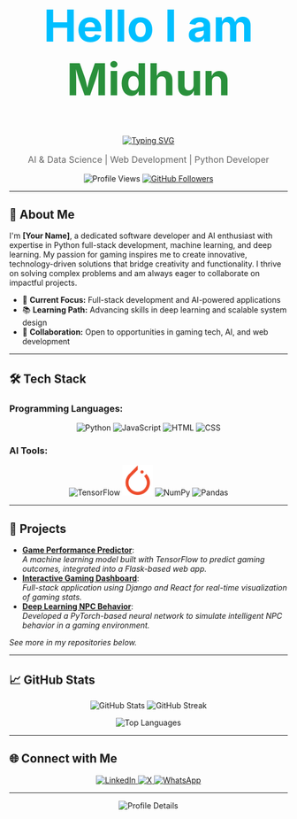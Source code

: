 <h1 align="center" style="font-size: 80px; color: #00BFFF;">  
  Hello I am <b style="color: #29903b ">Midhun</b>
</h1>



<p align="center">
  <a href="https://git.io/typing-svg">
    <img src="https://readme-typing-svg.herokuapp.com?font=Source+Code+Pro&size=24&pause=1000&color=666666&center=true&vCenter=true&width=450&height=40&lines=Python;Machine+Learning;Deep+Learning;Web+Development;" alt="Typing SVG">
  </a>
</p>

<p align="center" style="color: #666; font-size: 16px;">
  AI & Data Science | Web Development | Python Developer
<p align="center">
  <img src="https://komarev.com/ghpvc/?username=mid-works&label=Profile+views&color=brightgreen&style=flat-square" alt="Profile Views">
  <a href="https://github.com/mid-works?tab=followers">
    <img src="https://img.shields.io/github/followers/mid-works?label=Followers&style=social" alt="GitHub Followers">
  </a>
</p>

---

## 🌟 About Me

I'm **[Your Name]**, a dedicated software developer and AI enthusiast with expertise in Python full-stack development, machine learning, and deep learning. My passion for gaming inspires me to create innovative, technology-driven solutions that bridge creativity and functionality. I thrive on solving complex problems and am always eager to collaborate on impactful projects.

- 🔭 **Current Focus:** Full-stack development and AI-powered applications  
- 📚 **Learning Path:** Advancing skills in deep learning and scalable system design  
- 🤝 **Collaboration:** Open to opportunities in gaming tech, AI, and web development  

---

## 🛠️ Tech Stack

### Programming Languages:
<p align="center">
  <img src="https://img.icons8.com/color/48/000000/python--v1.png" alt="Python" width="60" height="60"/>
  <img src="https://img.icons8.com/color/48/000000/javascript--v1.png" alt="JavaScript" width="60" height="60"/>
  <img src="https://img.icons8.com/color/48/000000/html-5--v1.png" alt="HTML" width="60" height="60"/>
  <img src="https://img.icons8.com/color/48/000000/css3.png" alt="CSS" width="60" height="60"/>
</p>

###  AI Tools:
<p align="center">

  <img src="https://img.icons8.com/color/48/000000/tensorflow.png" alt="TensorFlow" width="60" height="60"/>
  <img src="https://github.com/devicons/devicon/blob/master/icons/pytorch/pytorch-original.svg" alt="PyTorch" width="55" height="55"/>
  <img src="https://img.icons8.com/color/48/000000/numpy.png" alt="NumPy" width="60" height="60"/>
  <img src="https://img.icons8.com/color/48/000000/pandas.png" alt="Pandas" width="60" height="60"/>
</p>

---

## 🎯 Projects

- **[Game Performance Predictor](#)**:  
  *A machine learning model built with TensorFlow to predict gaming outcomes, integrated into a Flask-based web app.*  
- **[Interactive Gaming Dashboard](#)**:  
  *Full-stack application using Django and React for real-time visualization of gaming stats.*  
- **[Deep Learning NPC Behavior](#)**:  
  *Developed a PyTorch-based neural network to simulate intelligent NPC behavior in a gaming environment.*  

*See more in my repositories below.*

---

## 📈 GitHub Stats

<p align="center">
  <img src="https://github-readme-stats.vercel.app/api?username=[yourusername]&show_icons=true&theme=light" alt="GitHub Stats" width="45%">
  <img src="https://github-readme-streak-stats.herokuapp.com/?user=[yourusername]&theme=light" alt="GitHub Streak" width="45%">
</p>

<p align="center">
  <img src="https://github-readme-stats.vercel.app/api/top-langs/?username=[yourusername]&layout=compact&theme=light" alt="Top Languages">
</p>

---

## 🌐 Connect with Me

<p align="center">
  <a href="https://www.linkedin.com/in/[yourprofile]/" target="_blank">
    <img src="https://img.icons8.com/color/48/000000/linkedin-circled.png" alt="LinkedIn" width="60" height="60"/>
  </a>
  <a href="https://x.com/[yourhandle]" target="_blank">
    <img src="https://img.icons8.com/color/48/000000/twitter--v1.png" alt="X" width="60" height="60"/>
  </a>
  <a href="https://wa.me/[yourphonenumber]" target="_blank">
    <img src="https://img.icons8.com/color/48/000000/whatsapp.png" alt="WhatsApp" width="60" height="60"/>
  </a>
</p>

---

<p align="center">
  <img src="https://github-profile-summary-cards.vercel.app/api/cards/profile-details?username=[yourusername]&theme=light" alt="Profile Details">
</p>
